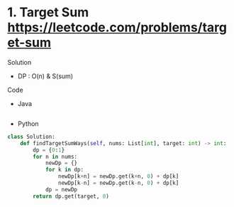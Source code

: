 # 1. Target Sum https://leetcode.com/problems/target-sum

Solution

- DP : O(n) & S(sum)

Code

- Java

```java

```

- Python

```python
class Solution:
    def findTargetSumWays(self, nums: List[int], target: int) -> int:
        dp = {0:1}
        for n in nums:
            newDp = {}
            for k in dp:
                newDp[k+n] = newDp.get(k+n, 0) + dp[k]
                newDp[k-n] = newDp.get(k-n, 0) + dp[k]
            dp = newDp
        return dp.get(target, 0)
```
